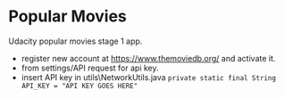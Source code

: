 # Popular Movies
Udacity popular movies stage 1 app.

* register new account at https://www.themoviedb.org/ and activate it.
* from settings/API request for api key.
* insert API key in utils\NetworkUtils.java `private static final String API_KEY = "API KEY GOES HERE"`
